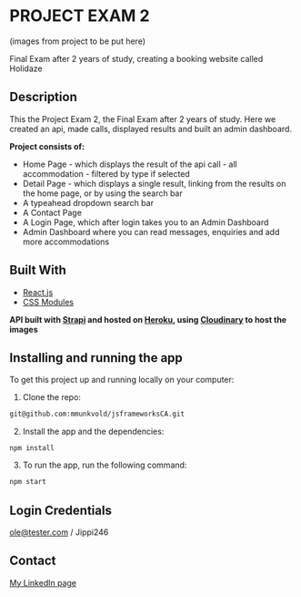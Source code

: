 # PROJECT EXAM 2

(images from project to be put here)

Final Exam after 2 years of study, creating a booking website called Holidaze

## Description

This the Project Exam 2, the Final Exam after 2 years of study. Here we created an api, made calls, displayed results and built an admin dashboard.

**Project consists of:**

- Home Page - which displays the result of the api call - all accommodation - filtered by type if selected
- Detail Page - which displays a single result, linking from the results on the home page, or by using the search bar
- A typeahead dropdown search bar
- A Contact Page
- A Login Page, which after login takes you to an Admin Dashboard
- Admin Dashboard where you can read messages, enquiries and add more accommodations  

## Built With

- [React.js](https://reactjs.org/)
- [CSS Modules](https://github.com/css-modules/css-modules)

**API built with [Strapi](https://strapi.io/) and hosted on [Heroku](https://id.heroku.com/login), using [Cloudinary](https://cloudinary.com/) to host the images**  

## Installing and running the app

To get this project up and running locally on your computer:

1. Clone the repo:

```bash
git@github.com:mmunkvold/jsframeworksCA.git
```

2. Install the app and the dependencies:

```
npm install
```

3. To run the app, run the following command:

```bash
npm start
```  

## Login Credentials
ole@tester.com / Jippi246  


## Contact

[My LinkedIn page](https://www.linkedin.com/in/monica-munkvold-nikolaisen/)

